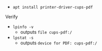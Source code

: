 - `apt install printer-driver-cups-pdf`

Verify
- `lpinfo -v`
  - outputs `file cups-pdf:/`
- `lpstat -s`
  - outputs `device for PDF: cups-pdf:/`
